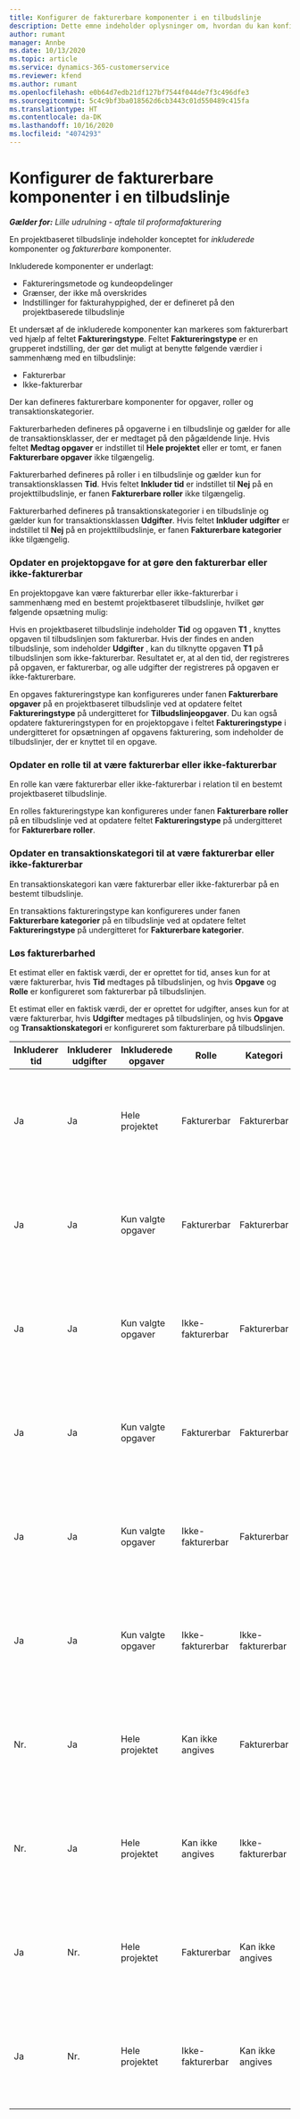 ```yaml
---
title: Konfigurer de fakturerbare komponenter i en tilbudslinje
description: Dette emne indeholder oplysninger om, hvordan du kan konfigurere fakturerbare og ikke-fakturerbare komponenter på en projektbaseret tilbudslinje.
author: rumant
manager: Annbe
ms.date: 10/13/2020
ms.topic: article
ms.service: dynamics-365-customerservice
ms.reviewer: kfend
ms.author: rumant
ms.openlocfilehash: e0b64d7edb21df127bf7544f044de7f3c496dfe3
ms.sourcegitcommit: 5c4c9bf3ba018562d6cb3443c01d550489c415fa
ms.translationtype: HT
ms.contentlocale: da-DK
ms.lasthandoff: 10/16/2020
ms.locfileid: "4074293"
---
```

# <a name="configure-the-chargeable-components-of-a-quote-line"></a>Konfigurer de fakturerbare komponenter i en tilbudslinje

_**Gælder for:** Lille udrulning - aftale til proformafakturering_

En projektbaseret tilbudslinje indeholder konceptet for *inkluderede* komponenter og *fakturerbare* komponenter.

Inkluderede komponenter er underlagt:

  - Faktureringsmetode og kundeopdelinger
  - Grænser, der ikke må overskrides 
  - Indstillinger for fakturahyppighed, der er defineret på den projektbaserede tilbudslinje

Et undersæt af de inkluderede komponenter kan markeres som fakturerbart ved hjælp af feltet **Faktureringstype**. Feltet **Faktureringstype** er en grupperet indstilling, der gør det muligt at benytte følgende værdier i sammenhæng med en tilbudslinje:

  - Fakturerbar
  - Ikke-fakturerbar

Der kan defineres fakturerbare komponenter for opgaver, roller og transaktionskategorier.

Fakturerbarheden defineres på opgaverne i en tilbudslinje og gælder for alle de transaktionsklasser, der er medtaget på den pågældende linje. Hvis feltet **Medtag opgaver** er indstillet til **Hele projektet** eller er tomt, er fanen **Fakturerbare opgaver** ikke tilgængelig.

Fakturerbarhed defineres på roller i en tilbudslinje og gælder kun for transaktionsklassen **Tid**. Hvis feltet **Inkluder tid** er indstillet til **Nej** på en projekttilbudslinje, er fanen **Fakturerbare roller** ikke tilgængelig.

Fakturerbarhed defineres på transaktionskategorier i en tilbudslinje og gælder kun for transaktionsklassen **Udgifter**. Hvis feltet **Inkluder udgifter** er indstillet til **Nej** på en projekttilbudslinje, er fanen **Fakturerbare kategorier** ikke tilgængelig.

### <a name="update-a-project-task-to-be-chargeable-or-non-chargeable"></a>Opdater en projektopgave for at gøre den fakturerbar eller ikke-fakturerbar

En projektopgave kan være fakturerbar eller ikke-fakturerbar i sammenhæng med en bestemt projektbaseret tilbudslinje, hvilket gør følgende opsætning mulig:

Hvis en projektbaseret tilbudslinje indeholder **Tid** og opgaven **T1** , knyttes opgaven til tilbudslinjen som fakturerbar. Hvis der findes en anden tilbudslinje, som indeholder **Udgifter** , kan du tilknytte opgaven **T1** på tilbudslinjen som ikke-fakturerbar. Resultatet er, at al den tid, der registreres på opgaven, er fakturerbar, og alle udgifter der registreres på opgaven er ikke-fakturerbare.

En opgaves faktureringstype kan konfigureres under fanen **Fakturerbare opgaver** på en projektbaseret tilbudslinje ved at opdatere feltet **Faktureringstype** på undergitteret for **Tilbudslinjeopgaver**. Du kan også opdatere faktureringstypen for en projektopgave i feltet **Faktureringstype** i undergitteret for opsætningen af opgavens fakturering, som indeholder de tilbudslinjer, der er knyttet til en opgave.

### <a name="update-a-role-to-be-chargeable-or-non-chargeable"></a>Opdater en rolle til at være fakturerbar eller ikke-fakturerbar

En rolle kan være fakturerbar eller ikke-fakturerbar i relation til en bestemt projektbaseret tilbudslinje.

En rolles faktureringstype kan konfigureres under fanen **Fakturerbare roller** på en tilbudslinje ved at opdatere feltet **Faktureringstype** på undergitteret for **Fakturerbare roller**.

### <a name="update-a-transaction-category-to-be-chargeable-or-non-chargeable"></a>Opdater en transaktionskategori til at være fakturerbar eller ikke-fakturerbar

En transaktionskategori kan være fakturerbar eller ikke-fakturerbar på en bestemt tilbudslinje.

En transaktions faktureringstype kan konfigureres under fanen **Fakturerbare kategorier** på en tilbudslinje ved at opdatere feltet **Faktureringstype** på undergitteret for **Fakturerbare kategorier**.

### <a name="resolve-chargeability"></a>Løs fakturerbarhed
Et estimat eller en faktisk værdi, der er oprettet for tid, anses kun for at være fakturerbar, hvis **Tid** medtages på tilbudslinjen, og hvis **Opgave** og **Rolle** er konfigureret som fakturerbar på tilbudslinjen.

Et estimat eller en faktisk værdi, der er oprettet for udgifter, anses kun for at være fakturerbar, hvis **Udgifter** medtages på tilbudslinjen, og hvis **Opgave** og **Transaktionskategori** er konfigureret som fakturerbare på tilbudslinjen.

| Inkluderer tid | Inkluderer udgifter | Inkluderede opgaver | Rolle | Kategori | Opgave | Fakturering |
| --- | --- | --- | --- | --- | --- | --- |
| Ja | Ja | Hele projektet | Fakturerbar | Fakturerbar | Kan ikke angives | Fakturering af en faktisk værdi for tid: Fakturerbar </br>Faktureringstype på en faktisk værdi for en udgift: Fakturerbar |
| Ja | Ja | Kun valgte opgaver | Fakturerbar | Fakturerbar | Fakturerbar | Fakturering af en faktisk værdi for tid: Fakturerbar</br>Faktureringstype på en faktisk værdi for en udgift: Fakturerbar |
| Ja | Ja | Kun valgte opgaver | Ikke-fakturerbar | Fakturerbar | Fakturerbar | Fakturering af en faktisk værdi for tid: Ikke-fakturerbar</br>Faktureringstype på en faktisk værdi for en udgift: Fakturerbar |
| Ja | Ja | Kun valgte opgaver | Fakturerbar | Fakturerbar | Ikke-fakturerbar | Fakturering af en faktisk værdi for tid: Ikke-fakturerbar</br> Faktureringstype på en faktisk værdi for en udgift: Ikke-fakturerbar |
| Ja | Ja | Kun valgte opgaver | Ikke-fakturerbar | Fakturerbar | Ikke-fakturerbar | Fakturering af en faktisk værdi for tid: Ikke-fakturerbar</br> Faktureringstype på en faktisk værdi for en udgift: Ikke-fakturerbar |
| Ja | Ja | Kun valgte opgaver | Ikke-fakturerbar | Ikke-fakturerbar | Fakturerbar | Fakturering af en faktisk værdi for tid: Ikke-fakturerbar</br> Faktureringstype på en faktisk værdi for en udgift: Ikke-fakturerbar |
| Nr. | Ja | Hele projektet | Kan ikke angives | Fakturerbar | Kan ikke angives | Fakturering af en faktisk værdi for tid: Ikke tilgængelig </br>Faktureringstype på en faktisk værdi for en udgift: Fakturerbar |
| Nr. | Ja | Hele projektet | Kan ikke angives | Ikke-fakturerbar | Kan ikke angives | Fakturering af en faktisk værdi for tid: Ikke tilgængelig </br>Faktureringstype på en faktisk værdi for en udgift: Ikke-fakturerbar |
| Ja | Nr. | Hele projektet | Fakturerbar | Kan ikke angives | Kan ikke angives | Fakturering af en faktisk værdi for tid: Fakturerbar</br>Faktureringstype på en faktisk værdi for en udgift: Ikke tilgængelig |
| Ja | Nr. | Hele projektet | Ikke-fakturerbar | Kan ikke angives | Kan ikke angives | Fakturering af en faktisk værdi for tid: Ikke-fakturerbar </br>Faktureringstype på en faktisk værdi for en udgift: Ikke tilgængelig |
